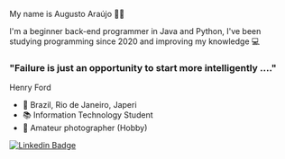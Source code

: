 My name is Augusto Araújo 👱🏼

I'm a beginner back-end programmer in Java and Python, I've been studying programming since 2020 and improving my knowledge 💻

### "Failure is just an opportunity to start more intelligently ...." 

Henry Ford 

- 🏡 Brazil, Rio de Janeiro, Japeri
- 📚 Information Technology Student
- 📸 Amateur photographer (Hobby)

[![Linkedin Badge](https://img.shields.io/badge/-LinkedIn-blue?style=flat-square&logo=Linkedin&logoColor=white&link=https://www.linkedin.com/in/augustoaraujo13/)](https://www.linkedin.com/in/augustoaraujo13/)
